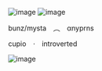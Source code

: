 ![image](https://media.discordapp.net/attachments/1161332539408011284/1312329611715018804/Untitled738_20241130160703.png?ex=674c19b1&is=674ac831&hm=2aeb7bcd5199821dde6d57a3c8b796bfead2f873a907e668e4e63d91f94722f8&)
![image](https://media.discordapp.net/attachments/1161332539408011284/1312338241868922951/tumblr_8bd0d1a55bdc4ab64942058539320c03_cd4b6619_1280.png?ex=674c21ba&is=674ad03a&hm=80cdc40ca389940a95050a19446b29fb35c2e592c93f7d5d6e2167002b25c709&)

bunz/mysta ︵ αnyprns

cupio · introverted

![image](https://media.discordapp.net/attachments/1161332539408011284/1312337708361715792/tumblr_548f0e46f3dc4c94beab00f5c8b477a5_92b52384_640.gif.webp?ex=674c213b&is=674acfbb&hm=4124a96028f9b5b45e703af0f9297b248e9b37e98a2c71e25ba7b35a9202cf59&&animated=true)
